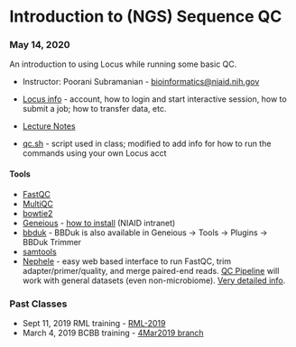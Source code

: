 # Introduction to (NGS) Sequence QC

### May 14, 2020

An introduction to using Locus while running some basic QC.

- Instructor: Poorani Subramanian - bioinformatics@niaid.nih.gov
- [Locus info](notes/locus.md) - account, how to login and start interactive session, how to submit a job; how to transfer data, etc.

- [Lecture Notes](notes/sequence_qc_class.md) 
- [qc.sh](qc.sh) - script used in class; modified to add info for how to run the commands using your own Locus acct

#### Tools

- [FastQC](https://www.bioinformatics.babraham.ac.uk/projects/fastqc/)
- [MultiQC](https://multiqc.info/)
- [bowtie2](http://bowtie-bio.sourceforge.net/bowtie2/index.shtml)
- [Geneious](https://support.geneious.com/hc/en-us) - [how to install](http://inside.niaid.nih.gov/topic/IT/support/software/Pages/geneious.aspx) (NIAID intranet)
- [bbduk](https://jgi.doe.gov/data-and-tools/bbtools/bb-tools-user-guide/bbduk-guide/) - BBDuk is also available in Geneious -> Tools -> Plugins -> BBDuk Trimmer
- [samtools](http://www.htslib.org/doc/samtools.html)
- [Nephele](https://nephele.niaid.nih.gov/) - easy web based interface to run FastQC, trim adapter/primer/quality, and merge paired-end reads. [QC Pipeline](https://nephele.niaid.nih.gov/user_guide_pipes/#qc_pipes) will work with general datasets (even non-microbiome).  [Very detailed info](https://nephele.niaid.nih.gov/details_qc/).

### Past Classes
- Sept 11, 2019 RML training - [RML-2019](https://github.com/niaid/NGS_Intro/tree/RML-2019)
- March 4, 2019 BCBB training - [4Mar2019 branch](https://github.com/niaid/NGS_Intro/tree/4Mar2019)

